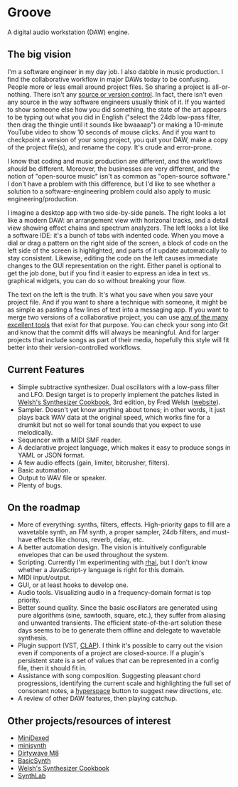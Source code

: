# Groove

A digital audio workstation (DAW) engine.

## The big vision

I'm a software engineer in my day job. I also dabble in music production. I find the collaborative workflow in major DAWs today to be confusing. People more or less email around project files. So sharing a project is all-or-nothing. There isn't any [source or version control](https://en.wikipedia.org/wiki/Version_control). In fact, there isn't even any source in the way software engineers usually think of it. If you wanted to show someone else how you did something, the state of the art appears to be typing out what you did in English ("select the 24db low-pass filter, then drag the thingie until it sounds like bwaaaap") or making a 10-minute YouTube video to show 10 seconds of mouse clicks. And if you want to checkpoint a version of your song project, you quit your DAW, make a copy of the project file(s), and rename the copy. It's crude and error-prone.

I know that coding and music production are different, and the workflows _should_ be different. Moreover, the businesses are very different, and the notion of "open-source music" isn't as common as "open-source software." I don't have a problem with this difference, but I'd like to see whether a solution to a software-engineering problem could also apply to music engineering/production.

I imagine a desktop app with two side-by-side panels. The right looks a lot like a modern DAW: an arrangement view with horizonal tracks, and a detail view showing effect chains and spectrum analyzers. The left looks a lot like a software IDE: it's a bunch of tabs with indented code. When you move a dial or drag a pattern on the right side of the screen, a block of code on the left side of the screen is highlighted, and parts of it update automatically to stay consistent. Likewise, editing the code on the left causes immediate changes to the GUI representation on the right. Either panel is optional to get the job done, but if you find it easier to express an idea in text vs. graphical widgets, you can do so without breaking your flow.

The text on the left is the truth. It's what you save when you save your project file. And if you want to share a technique with someone, it might be as simple as pasting a few lines of text into a messaging app. If you want to merge two versions of a collaborative project, you can use [any of the many excellent tools](https://en.wikipedia.org/wiki/Comparison_of_file_comparison_tools) that exist for that purpose. You can check your song into Git and know that the commit diffs will always be meaningful. And for larger projects that include songs as part of their media, hopefully this style will fit better into their version-controlled workflows.

## Current Features

- Simple subtractive synthesizer. Dual oscillators with a low-pass filter and LFO. Design target is to properly implement the patches listed in [Welsh's Synthesizer Cookbook](https://www.amazon.com/Welshs-Synthesizer-Cookbook-Programming-Universal/dp/B000ERHA4S/), 3rd edition, by Fred Welsh ([website](https://synthesizer-cookbook.com/)).
- Sampler. Doesn't yet know anything about tones; in other words, it just plays back WAV data at the original speed, which works fine for a drumkit but not so well for tonal sounds that you expect to use melodically.
- Sequencer with a MIDI SMF reader.
- A declarative project language, which makes it easy to produce songs in YAML or JSON format.
- A few audio effects (gain, limiter, bitcrusher, filters).
- Basic automation.
- Output to WAV file or speaker.
- Plenty of bugs.

## On the roadmap

- More of everything: synths, filters, effects. High-priority gaps to fill are a wavetable synth, an FM synth, a proper sampler, 24db filters, and must-have effects like chorus, reverb, delay, etc.
- A better automation design. The vision is intuitively configurable envelopes that can be used throughout the system.
- Scripting. Currently I'm experimenting with [rhai](https://rhai.rs/), but I don't know whether a JavaScript-y language is right for this domain.
- MIDI input/output.
- GUI, or at least hooks to develop one.
- Audio tools. Visualizing audio in a frequency-domain format is top priority.
- Better sound quality. Since the basic oscillators are generated using pure algorithms (sine, sawtooth, square, etc.), they suffer from aliasing and unwanted transients. The efficient state-of-the-art solution these days seems to be to generate them offline and delegate to wavetable synthesis.
- Plugin support (VST, [CLAP](https://u-he.com/community/clap/)). I think it's possible to carry out the vision even if components of a project are closed-source. If a plugin's persistent state is a set of values that can be represented in a config file, then it should fit in.
- Assistance with song composition. Suggesting pleasant chord progressions, identifying the current scale and highlighting the full set of consonant notes, a [hyperspace](https://en.wikipedia.org/wiki/Asteroids_(video_game)) button to suggest new directions, etc.
- A review of other DAW features, then playing catchup.

## Other projects/resources of interest

- [MiniDexed](https://github.com/probonopd/MiniDexed)
- [minisynth](https://github.com/rsta2/minisynth)
- [Dirtywave M8](https://dirtywave.com/)
- [BasicSynth](https://basicsynth.com/)
- [Welsh's Synthesizer Cookbook](https://synthesizer-cookbook.com/)
- [SynthLab](https://www.willpirkle.com/synthlab-landing/)
